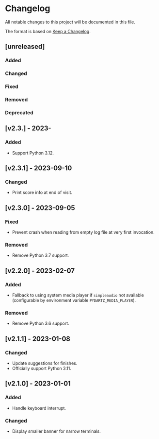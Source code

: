 # Changelog
All notable changes to this project will be documented in this file.

The format is based on [Keep a Changelog](https://keepachangelog.com/en/1.0.0/).

## [unreleased]
### Added
### Changed
### Fixed
### Removed
### Deprecated

## [v2.3.] - 2023-
### Added
- Support Python 3.12.

## [v2.3.1] - 2023-09-10
### Changed
- Print score info at end of visit.

## [v2.3.0] - 2023-09-05
### Fixed
- Prevent crash when reading from empty log file at very first invocation.
### Removed
- Remove Python 3.7 support.

## [v2.2.0] - 2023-02-07
### Added
- Fallback to using system media player if `simpleaudio` not available (configurable by environment variable `PYDARTZ_MEDIA_PLAYER`).
### Removed
- Remove Python 3.6 support.

## [v2.1.1] - 2023-01-08
### Changed
- Update suggestions for finishes.
- Officially support Python 3.11.

## [v2.1.0] - 2023-01-01
### Added
- Handle keyboard interrupt.
### Changed
- Display smaller banner for narrow terminals.
